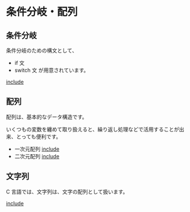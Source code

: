 # 条件分岐・配列



## 条件分岐  

条件分岐のための構文として、
* if 文
* switch 文
が用意されています。

[include](lecture_3/vegetable.c)

## 配列  

配列は、基本的なデータ構造です。

いくつもの変数を纏めて取り扱えると、繰り返し処理などで活用することが出来、とっても便利です。

* 一次元配列
[include](lecture_3/score1.c)
* 二次元配列
[include](lecture_3/score2.c)

## 文字列

C 言語では、文字列は、文字の配列として扱います。

[include](lecture_3/string.c)
